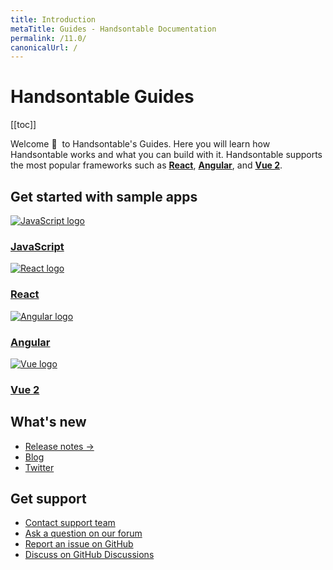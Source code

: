 ```yaml
---
title: Introduction
metaTitle: Guides - Handsontable Documentation
permalink: /11.0/
canonicalUrl: /
---
```


# Handsontable Guides

[[toc]]

Welcome 👋&nbsp; to Handsontable's Guides. Here you will learn how Handsontable works and what you can build with it. Handsontable supports the most popular frameworks such as **[React](@/guides/integrate-with-react/react-simple-example.md)**, **[Angular](@/guides/integrate-with-angular/angular-simple-example.md)**, and **[Vue 2](@/guides/integrate-with-vue/vue-simple-example.md)**.

## Get started with sample apps

<div class="row-items-container">
    <a href="/docs/binding-to-data" class="row-item">
     <img class="integration-framework-logo" src="/docs/11.0/img/pages/introduction/javascript.svg" alt="JavaScript logo" />
     <h3>JavaScript</h3>
    </a>

   <a href="/docs/11.0/react-simple-example" class="row-item">
   <img class="integration-framework-logo" src="/docs/11.0/img/pages/introduction/react.svg" alt="React logo" />
    <h3>React</h3>
   </a>

   <a href="/docs/11.0/angular-simple-example" class="row-item">
    <img class="integration-framework-logo" src="/docs/11.0/img/pages/introduction/angular.svg" alt="Angular logo" />
    <h3>Angular</h3>
   </a>

   <a href="/docs/11.0/vue-simple-example" class="row-item">
    <img class="integration-framework-logo" src="/docs/11.0/img/pages/introduction/vue.svg" alt="Vue logo" />
    <h3>Vue 2</h3>
   </a>
</div>

## What's new

- [Release notes &#8594;](@/guides/upgrade-and-migration/release-notes.md)
- [Blog](https://handsontable.com/blog)
- [Twitter](https://twitter.com/handsontable)

## Get support

- [Contact support team](https://handsontable.com/contact?category=technical_support)
- [Ask a question on our forum](https://forum.handsontable.com)
- [Report an issue on GitHub](https://github.com/handsontable/handsontable/issues)
- [Discuss on GitHub Discussions](https://github.com/handsontable/handsontable/discussions)
